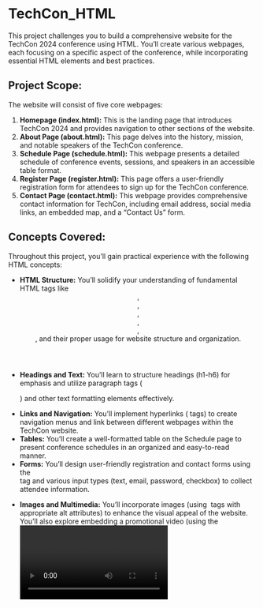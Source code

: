# TechCon_HTML

This project challenges you to build a comprehensive website for the TechCon 2024 conference using HTML. You’ll create various webpages, each focusing on a specific aspect of the conference, while incorporating essential HTML elements and best practices.

## Project Scope:

The website will consist of five core webpages:

1. **Homepage (index.html):** This is the landing page that introduces TechCon 2024 and     provides navigation to other sections of the website.
2. **About Page (about.html):** This page delves into the history, mission, and notable speakers of the TechCon conference.
3. **Schedule Page (schedule.html):** This webpage presents a detailed schedule of conference events, sessions, and speakers in an accessible table format.
4. **Register Page (register.html):** This page offers a user-friendly registration form for attendees to sign up for the TechCon conference.
5. **Contact Page (contact.html):** This webpage provides comprehensive contact information for TechCon, including email address, social media links, an embedded map, and a “Contact Us” form.


## Concepts Covered:

Throughout this project, you’ll gain practical experience with the following HTML concepts:

- **HTML Structure:** You’ll solidify your understanding of fundamental HTML tags like <header>, <nav>, <main>, <section>, <article>, <footer>, and their proper usage for website structure and organization.
- **Headings and Text:** You’ll learn to structure headings (h1-h6) for emphasis and utilize paragraph tags (<p>) and other text formatting elements effectively.
- **Links and Navigation:** You’ll implement hyperlinks (<a> tags) to create navigation menus and link between different webpages within the TechCon website.
- **Tables:** You’ll create a well-formatted table on the Schedule page to present conference schedules in an organized and easy-to-read manner.
- **Forms:** You’ll design user-friendly registration and contact forms using the <form> tag and various input types (text, email, password, checkbox) to collect attendee information.
- **Images and Multimedia:** You’ll incorporate images (using <img> tags with appropriate alt attributes) to enhance the visual appeal of the website. You’ll also explore embedding a promotional video (using the <video> tag) and an interactive Google Map (using <iframe>) on the Contact page.

By successfully completing this project, you’ll gain valuable hands-on experience building a real-world website with HTML. This will serve as a solid foundation for you to explore more advanced web development concepts like CSS and JavaScript in the future.